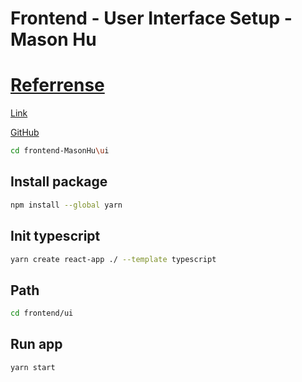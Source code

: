 # Frontend - User Interface Setup - Mason Hu

# [Referrense](https://medium.com/@xiaominghu19922/authentication-and-authorization-with-nodejs-react-and-typescript-part-2-ae9d320e4f74)

[Link](https://medium.com/@xiaominghu19922/authentication-and-authorization-with-nodejs-react-and-typescript-part-2-ae9d320e4f74)

[GitHub ](https://github.com/MasWho/medium-blog/tree/authentication-and-authorization/authentication-and-authorization/ui)

```sh
cd frontend-MasonHu\ui
```

## Install package

```sh
npm install --global yarn
```

## Init typescript

```sh
yarn create react-app ./ --template typescript
```

## Path

```sh
cd frontend/ui
```

## Run app

```sh
yarn start
```

```sh

```

```sh

```

```sh

```

